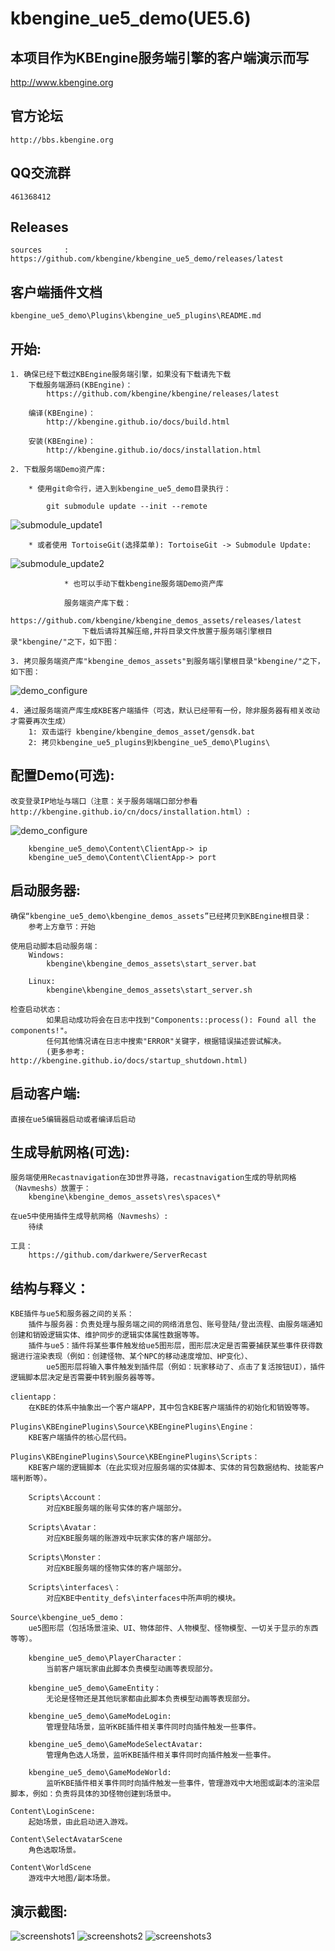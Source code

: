  kbengine_ue5_demo(UE5.6)
=============

## 本项目作为KBEngine服务端引擎的客户端演示而写

http://www.kbengine.org

## 官方论坛

	http://bbs.kbengine.org


## QQ交流群

	461368412


## Releases

	sources		: https://github.com/kbengine/kbengine_ue5_demo/releases/latest


## 客户端插件文档

	kbengine_ue5_demo\Plugins\kbengine_ue5_plugins\README.md


## 开始:

	1. 确保已经下载过KBEngine服务端引擎，如果没有下载请先下载
		下载服务端源码(KBEngine)：
			https://github.com/kbengine/kbengine/releases/latest

		编译(KBEngine)：
			http://kbengine.github.io/docs/build.html

		安装(KBEngine)：
			http://kbengine.github.io/docs/installation.html

	2. 下载服务端Demo资产库:

	    * 使用git命令行，进入到kbengine_ue5_demo目录执行：

	        git submodule update --init --remote
![submodule_update1](http://kbengine.github.io/assets/img/screenshots/gitbash_submodule.png)

		* 或者使用 TortoiseGit(选择菜单): TortoiseGit -> Submodule Update:
![submodule_update2](http://kbengine.github.io/assets/img/screenshots/unity3d_plugins_submodule_update.jpg)

                * 也可以手动下载kbengine服务端Demo资产库

		        服务端资产库下载：
		            https://github.com/kbengine/kbengine_demos_assets/releases/latest
		            下载后请将其解压缩,并将目录文件放置于服务端引擎根目录"kbengine/"之下，如下图：

	3. 拷贝服务端资产库"kbengine_demos_assets"到服务端引擎根目录"kbengine/"之下，如下图：
![demo_configure](http://kbengine.github.io/assets/img/screenshots/demo_copy_kbengine.jpg)


	4. 通过服务端资产库生成KBE客户端插件（可选，默认已经带有一份，除非服务器有相关改动才需要再次生成）
		1: 双击运行 kbengine/kbengine_demos_asset/gensdk.bat
		2: 拷贝kbengine_ue5_plugins到kbengine_ue5_demo\Plugins\


## 配置Demo(可选):

	改变登录IP地址与端口（注意：关于服务端端口部分参看http://kbengine.github.io/cn/docs/installation.html）:
![demo_configure](http://kbengine.github.io/assets/img/screenshots/demo_configure_ue4.jpg)

		kbengine_ue5_demo\Content\ClientApp-> ip
		kbengine_ue5_demo\Content\ClientApp-> port


## 启动服务器:

	确保“kbengine_ue5_demo\kbengine_demos_assets”已经拷贝到KBEngine根目录：
		参考上方章节：开始

	使用启动脚本启动服务端：
		Windows:
			kbengine\kbengine_demos_assets\start_server.bat

		Linux:
			kbengine\kbengine_demos_assets\start_server.sh

	检查启动状态：
			如果启动成功将会在日志中找到"Components::process(): Found all the components!"。
			任何其他情况请在日志中搜索"ERROR"关键字，根据错误描述尝试解决。
			(更多参考: http://kbengine.github.io/docs/startup_shutdown.html)


## 启动客户端:

	直接在ue5编辑器启动或者编译后启动


## 生成导航网格(可选):
	
	服务端使用Recastnavigation在3D世界寻路，recastnavigation生成的导航网格（Navmeshs）放置于：
		kbengine\kbengine_demos_assets\res\spaces\*

	在ue5中使用插件生成导航网格（Navmeshs）:
		待续

	工具：
		https://github.com/darkwere/ServerRecast


## 结构与释义：

	KBE插件与ue5和服务器之间的关系：
		插件与服务器：负责处理与服务端之间的网络消息包、账号登陆/登出流程、由服务端通知创建和销毁逻辑实体、维护同步的逻辑实体属性数据等等。
		插件与ue5：插件将某些事件触发给ue5图形层，图形层决定是否需要捕获某些事件获得数据进行渲染表现（例如：创建怪物、某个NPC的移动速度增加、HP变化）、
			ue5图形层将输入事件触发到插件层（例如：玩家移动了、点击了复活按钮UI），插件逻辑脚本层决定是否需要中转到服务器等等。

	clientapp：
		在KBE的体系中抽象出一个客户端APP，其中包含KBE客户端插件的初始化和销毁等等。

	Plugins\KBEnginePlugins\Source\KBEnginePlugins\Engine：
		KBE客户端插件的核心层代码。

	Plugins\KBEnginePlugins\Source\KBEnginePlugins\Scripts：
		KBE客户端的逻辑脚本（在此实现对应服务端的实体脚本、实体的背包数据结构、技能客户端判断等）。

		Scripts\Account：
			对应KBE服务端的账号实体的客户端部分。

		Scripts\Avatar：
			对应KBE服务端的账游戏中玩家实体的客户端部分。

		Scripts\Monster：
			对应KBE服务端的怪物实体的客户端部分。

		Scripts\interfaces\：
			对应KBE中entity_defs\interfaces中所声明的模块。

	Source\kbengine_ue5_demo：
		ue5图形层（包括场景渲染、UI、物体部件、人物模型、怪物模型、一切关于显示的东西等等）。

		kbengine_ue5_demo\PlayerCharacter：
			当前客户端玩家由此脚本负责模型动画等表现部分。

		kbengine_ue5_demo\GameEntity：
			无论是怪物还是其他玩家都由此脚本负责模型动画等表现部分。

		kbengine_ue5_demo\GameModeLogin:
			管理登陆场景，监听KBE插件相关事件同时向插件触发一些事件。

		kbengine_ue5_demo\GameModeSelectAvatar:
			管理角色选人场景，监听KBE插件相关事件同时向插件触发一些事件。

		kbengine_ue5_demo\GameModeWorld:
			监听KBE插件相关事件同时向插件触发一些事件，管理游戏中大地图或副本的渲染层脚本，例如：负责将具体的3D怪物创建到场景中。

	Content\LoginScene:
		起始场景，由此启动进入游戏。

	Content\SelectAvatarScene
		角色选取场景。

	Content\WorldScene
		游戏中大地图/副本场景。

## 演示截图:

![screenshots1](http://kbengine.github.io/assets/img/screenshots/ue4_demo1.jpg)
![screenshots2](http://kbengine.github.io/assets/img/screenshots/ue4_demo2.jpg)
![screenshots3](http://kbengine.github.io/assets/img/screenshots/ue4_demo3.jpg)
